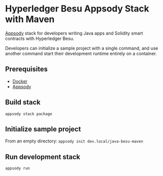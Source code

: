 # Hyperledger Besu Appsody Stack with Maven

[Appsody](https://appsody.dev/) stack for developers writing Java apps and Solidity smart contracts with Hyperledger Besu.

Developers can initialize a sample project with a single command, and use another command start their development runtime entirely on a container.

## Prerequisites

- [Docker](https://www.docker.com/)
- [Appsody](https://appsody.dev/)

## Build stack

`appsody stack package`

## Initialize sample project

From an empty directory:
`appsody init dev.local/java-besu-maven`

## Run development stack

`appsody run`
